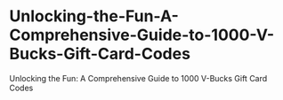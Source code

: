 # Unlocking-the-Fun-A-Comprehensive-Guide-to-1000-V-Bucks-Gift-Card-Codes
Unlocking the Fun: A Comprehensive Guide to 1000 V-Bucks Gift Card Codes
